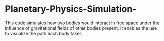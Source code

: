 # Planetary-Physics-Simulation-
This code simulates how two bodies would interact in free space under the influence of gravitational fields of other bodies present. It enables the use to visualize the path each body takes. 
